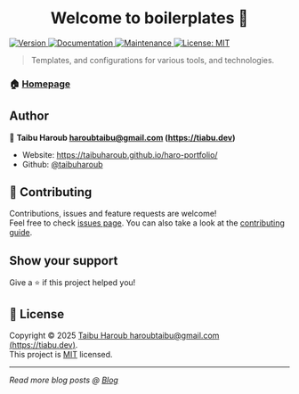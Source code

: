 <h1 align="center">Welcome to boilerplates 👋</h1>
<p>
  <a href="https://www.npmjs.com/package/boilerplates" target="_blank">
    <img alt="Version" src="https://img.shields.io/npm/v/boilerplates.svg">
  </a>
  <a href="https://github.com/taibuharoub/boilerplates#readme" target="_blank">
    <img alt="Documentation" src="https://img.shields.io/badge/documentation-yes-brightgreen.svg" />
  </a>
  <a href="https://github.com/taibuharoub/boilerplates/graphs/commit-activity" target="_blank">
    <img alt="Maintenance" src="https://img.shields.io/badge/Maintained%3F-yes-green.svg" />
  </a>
  <a href="https://github.com/taibuharoub/boilerplates/blob/master/LICENSE" target="_blank">
    <img alt="License: MIT" src="https://img.shields.io/github/license/taibuharoub/boilerplates" />
  </a>
</p>

> Templates, and configurations for various tools, and technologies.

### 🏠 [Homepage](https://github.com/taibuharoub/boilerplates#readme)

## Author

👤 **Taibu Haroub <haroubtaibu@gmail.com> (https://tiabu.dev)**

* Website: https://taibuharoub.github.io/haro-portfolio/
* Github: [@taibuharoub](https://github.com/taibuharoub)

## 🤝 Contributing

Contributions, issues and feature requests are welcome!<br />Feel free to check [issues page](https://github.com/taibuharoub/boilerplates/issues). You can also take a look at the [contributing guide](https://github.com/taibuharoub/boilerplates/blob/master/CONTRIBUTING.md).

## Show your support

Give a ⭐️ if this project helped you!

## 📝 License

Copyright © 2025 [Taibu Haroub <haroubtaibu@gmail.com> (https://tiabu.dev)](https://github.com/taibuharoub).<br />
This project is [MIT](https://github.com/taibuharoub/boilerplates/blob/master/LICENSE) licensed.

***
_Read more blog posts @ [Blog](https://tiabu.dev)_